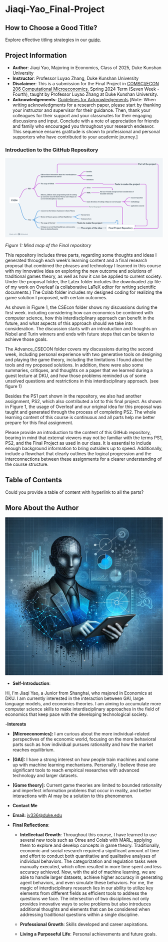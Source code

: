 # Jiaqi-Yao_Final-Project

## How to Choose a Good Title? 
Explore effective titling strategies in our [guide](https://www.nature.com/articles/s41562-021-01152-2).

## Project Information
- **Author**: Jiaqi Yao, Majoring in Economics, Class of 2025, Duke Kunshan University
- **Instructor**: Professor Luyao Zhang, Duke Kunshan University
- **Disclaimer**: This is a submission for the Final Project in [COMSCI/ECON 206 Computational Microeconomics](https://ms.pubpub.org/), Spring 2024 Term (Seven Week - Fourth), taught by Professor Luyao Zhang at Duke Kunshan University.
- **Acknowledgements**: [Guidelines for Acknowledgements](https://www.scribbr.co.uk/thesis-dissertation/acknowledgements/)
  [Note: When writing acknowledgments for a research paper, please start by thanking your instructor and supervisor for their guidance. Then, thank your colleagues for their support and your classmates for their engaging discussions and input. Conclude with a note of appreciation for friends and family who encouraged you throughout your research endeavor. This sequence ensures gratitude is shown to professional and personal supporters who have contributed to your academic journey.]

### Introduction to the GitHub Repository

![MINDMAP](Graph/MINDMAP.png)

*Figure 1: Mind map of the Final repository*

This repository includes three parts, regarding some thoughts and ideas I generated through each week’s learning content and a final research proposal that combined the phrases and technology I learned in this course with my innovative idea on exploring the new outcome and solutions of traditional games theory, as well as how it can be applied to current society. 
Under the proposal folder, the Latex folder includes the downloaded zip file of my work on Overleaf (a collaborative LaTeX editor for writing scientific documents.) The Colab folder includes my designed coding for realizing the game solution I proposed, with certain outcomes.

As shown in Figure 1, the CSEcon folder shows my discussions during the first week. including considering how can economics be combined with computer science, how this interdisciplinary approach can benefit in the future, and what aspects of this approach should we take into consideration. The discussion starts with an introduction and thoughts on Nobel and Turin winners and ends with future steps that can be taken to achieve those goals.

The Advance_CSECON folder covers my discussions during the second week, including personal experience with two generative tools on designing and playing the game theory, including the limitations I found about the tools and my proposed solutions. In addition, there were also some summaries, critiques, and thoughts on a paper that we learned during a guest lecture at DKU, and how those problems reminded us of some unsolved questions and restrictions in this interdisciplinary approach. (see figure 1)

Besides the PS1 part shown in the repository, we also had another assignment, PS2, which also contributed a lot to this final project. As shown in Figure 1, the usage of Overleaf and our original idea for this proposal was taught and generated through the process of completing PS2. The whole learning content of this course is continuous and all parts help me better prepare for this final assignment.


Please provide an introduction to the content of this GitHub repository, bearing in mind that external viewers may not be familiar with the terms PS1, PS2, and the Final Project as used in our class. It is essential to include enough background information to bring outsiders up to speed. Additionally, include a flowchart that clearly outlines the logical progression and the interconnections between these assignments for a clearer understanding of the course structure.

## Table of Contents
Could you provide a table of content with hyperlink to all the parts? 

## More About the Author
![Computational Economics Avatar](Graph/Jiaqi.webp)

- **Self-Introduction**: 

Hi, I'm Jiaqi Yao, a Junior from Shanghai, who majored in Economics at DKU. I am currently interested in the interaction between GAI, large language models, and economics theories. I am aiming to accumulate more computer science skills to make interdisciplinary approaches in the field of economics that keep pace with the developing technological society.

-**Interests**

- **[Microeconomics]:** I am curious about the more individual-related perspectives of the economic world, focusing on the more behavioral parts such as how individual pursues rationality and how the market reaches equilibrium.
- **[GAI]:** I have a strong interest on how people train machines and come up with machine learning mechanisms. Personally, I believe those are significant tools to reach empirical researches with advanced technology and larger datasets.
- **[Game theory]:** Current game theories are limited to bounded rationality and imperfect information problems that occur in reality, and better interactions with AI may be a solution to this phenomenon.

- **Contact Me**
- **Email:** jy336@duke.edu

- **Final Reflections**: 
  - **Intellectual Growth**: Throughout this course, I have learned to use several new tools such as Otree and Colab with MARL, applying them to explore and develop concepts in game theory. Traditionally, economic and social research required a significant amount of time and effort to conduct both quantitative and qualitative analyses of individual behaviors. The categorization and regulation tasks were manually executed, which often resulted in more time spent and less accuracy achieved. Now, with the aid of machine learning, we are able to handle larger datasets, achieve higher accuracy in generating agent behaviors, and even simulate these behaviors.
For me, the magic of interdisciplinary research lies in our ability to utilize key elements from different fields as efficient tools to address the questions we face. The intersection of two disciplines not only provides innovative ways to solve problems but also introduces additional thoughts and elements that can be considered when addressing traditional questions within a single discipline.

  - **Professional Growth**: Skills developed and career aspirations.
  - **Living a Purposeful Life**: Personal achievements and future goals.
